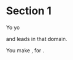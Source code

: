 # Section 1

Yo yo 

<span name="PLAYER"></span> and <span name="PLAYER"></span> leads in that domain.

You make <span name='GLOUPS'></span>, for <span name="PLAYER"></span>.
